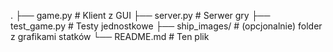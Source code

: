 .
├── game.py         # Klient z GUI
├── server.py       # Serwer gry
├── test_game.py    # Testy jednostkowe
├── ship_images/    # (opcjonalnie) folder z grafikami statków
└── README.md       # Ten plik
